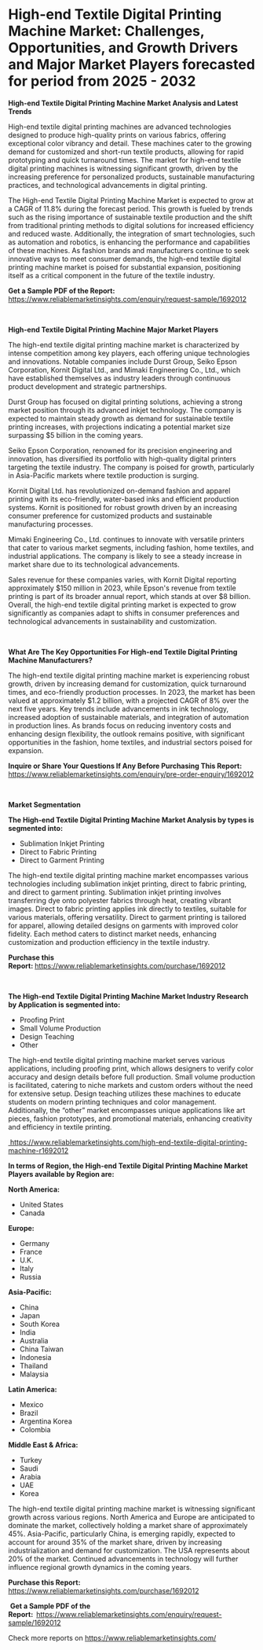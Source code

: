 <p><h1>High-end Textile Digital Printing Machine Market: Challenges, Opportunities, and Growth Drivers and Major Market Players forecasted for period from 2025 - 2032</h1></p><p><strong>High-end Textile Digital Printing Machine Market Analysis and Latest Trends</strong></p>
<p><p>High-end textile digital printing machines are advanced technologies designed to produce high-quality prints on various fabrics, offering exceptional color vibrancy and detail. These machines cater to the growing demand for customized and short-run textile products, allowing for rapid prototyping and quick turnaround times. The market for high-end textile digital printing machines is witnessing significant growth, driven by the increasing preference for personalized products, sustainable manufacturing practices, and technological advancements in digital printing.</p><p>The High-end Textile Digital Printing Machine Market is expected to grow at a CAGR of 11.8% during the forecast period. This growth is fueled by trends such as the rising importance of sustainable textile production and the shift from traditional printing methods to digital solutions for increased efficiency and reduced waste. Additionally, the integration of smart technologies, such as automation and robotics, is enhancing the performance and capabilities of these machines. As fashion brands and manufacturers continue to seek innovative ways to meet consumer demands, the high-end textile digital printing machine market is poised for substantial expansion, positioning itself as a critical component in the future of the textile industry.</p></p>
<p><strong>Get a Sample PDF of the Report:&nbsp;</strong> <a href="https://www.reliablemarketinsights.com/enquiry/request-sample/1692012?utm_campaign=2117&utm_medium=2&utm_source=Github&utm_content=ia&utm_term=27032025&utm_id=high-end-textile-digital-printing-machine">https://www.reliablemarketinsights.com/enquiry/request-sample/1692012</a></p>
<p>&nbsp;</p>
<p><strong>High-end Textile Digital Printing Machine Major Market Players</strong></p>
<p><p>The high-end textile digital printing machine market is characterized by intense competition among key players, each offering unique technologies and innovations. Notable companies include Durst Group, Seiko Epson Corporation, Kornit Digital Ltd., and Mimaki Engineering Co., Ltd., which have established themselves as industry leaders through continuous product development and strategic partnerships.</p><p>Durst Group has focused on digital printing solutions, achieving a strong market position through its advanced inkjet technology. The company is expected to maintain steady growth as demand for sustainable textile printing increases, with projections indicating a potential market size surpassing $5 billion in the coming years.</p><p>Seiko Epson Corporation, renowned for its precision engineering and innovation, has diversified its portfolio with high-quality digital printers targeting the textile industry. The company is poised for growth, particularly in Asia-Pacific markets where textile production is surging. </p><p>Kornit Digital Ltd. has revolutionized on-demand fashion and apparel printing with its eco-friendly, water-based inks and efficient production systems. Kornit is positioned for robust growth driven by an increasing consumer preference for customized products and sustainable manufacturing processes.</p><p>Mimaki Engineering Co., Ltd. continues to innovate with versatile printers that cater to various market segments, including fashion, home textiles, and industrial applications. The company is likely to see a steady increase in market share due to its technological advancements.</p><p>Sales revenue for these companies varies, with Kornit Digital reporting approximately $150 million in 2023, while Epson's revenue from textile printing is part of its broader annual report, which stands at over $8 billion. Overall, the high-end textile digital printing market is expected to grow significantly as companies adapt to shifts in consumer preferences and technological advancements in sustainability and customization.</p></p>
<p>&nbsp;</p>
<p><strong>What Are The Key Opportunities For High-end Textile Digital Printing Machine Manufacturers?</strong></p>
<p><p>The high-end textile digital printing machine market is experiencing robust growth, driven by increasing demand for customization, quick turnaround times, and eco-friendly production processes. In 2023, the market has been valued at approximately $1.2 billion, with a projected CAGR of 8% over the next five years. Key trends include advancements in ink technology, increased adoption of sustainable materials, and integration of automation in production lines. As brands focus on reducing inventory costs and enhancing design flexibility, the outlook remains positive, with significant opportunities in the fashion, home textiles, and industrial sectors poised for expansion.</p></p>
<p><strong>Inquire or Share Your Questions If Any Before Purchasing This Report:</strong> <a href="https://www.reliablemarketinsights.com/enquiry/pre-order-enquiry/1692012?utm_campaign=2117&utm_medium=2&utm_source=Github&utm_content=ia&utm_term=27032025&utm_id=high-end-textile-digital-printing-machine">https://www.reliablemarketinsights.com/enquiry/pre-order-enquiry/1692012</a></p>
<p>&nbsp;</p>
<p><strong>Market Segmentation</strong></p>
<p><strong>The High-end Textile Digital Printing Machine Market Analysis by types is segmented into:</strong></p>
<p><ul><li>Sublimation Inkjet Printing</li><li>Direct to Fabric Printing</li><li>Direct to Garment Printing</li></ul></p>
<p><p>The high-end textile digital printing machine market encompasses various technologies including sublimation inkjet printing, direct to fabric printing, and direct to garment printing. Sublimation inkjet printing involves transferring dye onto polyester fabrics through heat, creating vibrant images. Direct to fabric printing applies ink directly to textiles, suitable for various materials, offering versatility. Direct to garment printing is tailored for apparel, allowing detailed designs on garments with improved color fidelity. Each method caters to distinct market needs, enhancing customization and production efficiency in the textile industry.</p></p>
<p><strong>Purchase this Report:&nbsp;</strong><a href="https://www.reliablemarketinsights.com/purchase/1692012?utm_campaign=2117&utm_medium=2&utm_source=Github&utm_content=ia&utm_term=27032025&utm_id=high-end-textile-digital-printing-machine">https://www.reliablemarketinsights.com/purchase/1692012</a></p>
<p>&nbsp;</p>
<p><strong>The High-end Textile Digital Printing Machine Market Industry Research by Application is segmented into:</strong></p>
<p><ul><li>Proofing Print</li><li>Small Volume Production</li><li>Design Teaching</li><li>Other</li></ul></p>
<p><p>The high-end textile digital printing machine market serves various applications, including proofing print, which allows designers to verify color accuracy and design details before full production. Small volume production is facilitated, catering to niche markets and custom orders without the need for extensive setup. Design teaching utilizes these machines to educate students on modern printing techniques and color management. Additionally, the “other” market encompasses unique applications like art pieces, fashion prototypes, and promotional materials, enhancing creativity and efficiency in textile printing.</p></p>
<p><a href="https://www.reliablemarketinsights.com/high-end-textile-digital-printing-machine-r1692012?utm_campaign=2117&utm_medium=2&utm_source=Github&utm_content=ia&utm_term=27032025&utm_id=high-end-textile-digital-printing-machine">&nbsp;https://www.reliablemarketinsights.com/high-end-textile-digital-printing-machine-r1692012</a></p>
<p><strong>In terms of Region, the High-end Textile Digital Printing Machine Market Players available by Region are:</strong></p>
<p>
    <p> <strong> North America: </strong>
        <ul>
            <li>United States</li>
            <li>Canada</li>
        </ul>
        </p> 
    <p> <strong> Europe: </strong>
        <ul>
            <li>Germany</li>
            <li>France</li>
            <li>U.K.</li>
            <li>Italy</li>
            <li>Russia</li>
        </ul>
        </p> 
    <p> <strong> Asia-Pacific: </strong>
        <ul>
            <li>China</li>
            <li>Japan</li>
            <li>South Korea</li>
            <li>India</li>
            <li>Australia</li>
            <li>China Taiwan</li>
            <li>Indonesia</li>
            <li>Thailand</li>
            <li>Malaysia</li>
        </ul>
        </p> 
    <p> <strong> Latin America: </strong>
        <ul>
            <li>Mexico</li>
            <li>Brazil</li>
            <li>Argentina Korea</li>
            <li>Colombia</li>
        </ul>
        </p> 
    <p> <strong> Middle East & Africa: </strong>
        <ul>
            <li>Turkey</li>
            <li>Saudi</li>
            <li>Arabia</li>
            <li>UAE</li>
            <li>Korea</li>
        </ul>
    </p>
    </p>
<p><p>The high-end textile digital printing machine market is witnessing significant growth across various regions. North America and Europe are anticipated to dominate the market, collectively holding a market share of approximately 45%. Asia-Pacific, particularly China, is emerging rapidly, expected to account for around 35% of the market share, driven by increasing industrialization and demand for customization. The USA represents about 20% of the market. Continued advancements in technology will further influence regional growth dynamics in the coming years.</p></p>
<p><strong>Purchase this Report: </strong><a href="https://www.reliablemarketinsights.com/purchase/1692012?utm_campaign=2117&utm_medium=2&utm_source=Github&utm_content=ia&utm_term=27032025&utm_id=high-end-textile-digital-printing-machine">https://www.reliablemarketinsights.com/purchase/1692012</a></p>
<p>&nbsp;<strong>Get a Sample PDF of the Report:&nbsp;&nbsp;</strong><a href="https://www.reliablemarketinsights.com/enquiry/request-sample/1692012?utm_campaign=2117&utm_medium=2&utm_source=Github&utm_content=ia&utm_term=27032025&utm_id=high-end-textile-digital-printing-machine">https://www.reliablemarketinsights.com/enquiry/request-sample/1692012</a></p>
<p><strong></strong></p>
<p>Check more reports on <a href="https://www.reliablemarketinsights.com/?utm_campaign=2117&utm_medium=2&utm_source=Github&utm_content=ia&utm_term=27032025&utm_id=high-end-textile-digital-printing-machine">https://www.reliablemarketinsights.com/</a></p>